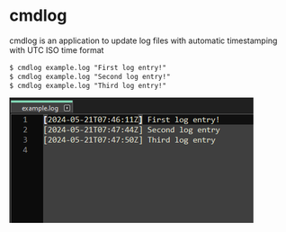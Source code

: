 # cmdlog

cmdlog is an application to update log files with automatic timestamping with 
UTC ISO time format

```shell
$ cmdlog example.log "First log entry!"
$ cmdlog example.log "Second log entry!"
$ cmdlog example.log "Third log entry!" 
```

![example.log file](log_file_screenshot.png "example.log")
